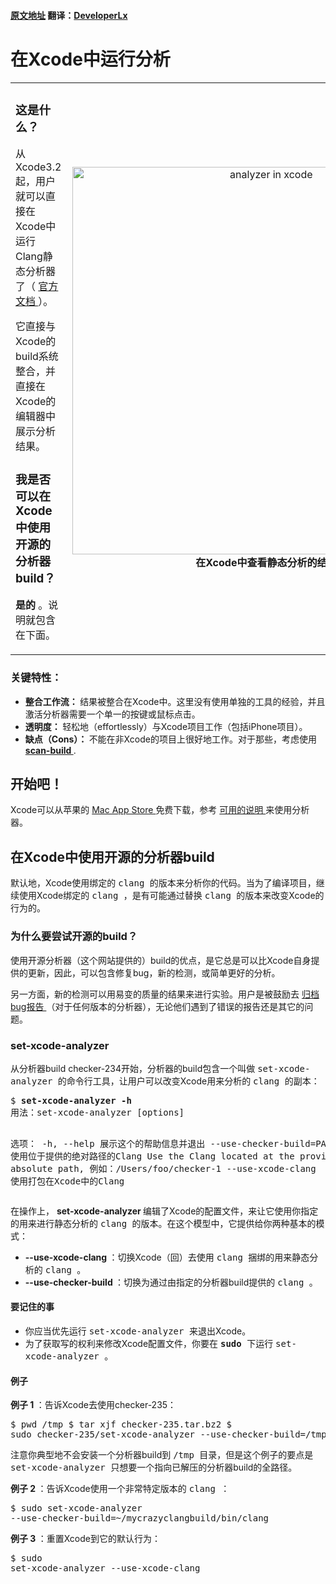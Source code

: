 #### [原文地址](http://clang-analyzer.llvm.org/xcode.html) 翻译：[DeveloperLx](http://weibo.com/DeveloperLx)

<div id="content">
    <h1>
    	在Xcode中运行分析
    </h1>
    <table style="margin-top:0px" width="100%" border="0" cellpadding="0px"
    cellspacing="0">
        <tbody>
            <tr>
                <td>
                    <h3>
                        这是什么？
                    </h3>
                    <p>
                        从Xcode3.2起，用户就可以直接在Xcode中运行Clang静态分析器了（
                        <a href="https://developer.apple.com/library/ios/recipes/xcode_help-source_editor/chapters/Analyze.html#//apple_ref/doc/uid/TP40009975-CH4-SW1">
                            官方文档
                        </a>
                        ）。
                    </p>
                    <p>
                        它直接与Xcode的build系统整合，并直接在Xcode的编辑器中展示分析结果。
                    </p>
                    <h3>
                        我是否可以在Xcode中使用开源的分析器build？
                    </h3>
                    <p>
                        <b>
                            是的
                        </b>
                        。说明就包含在下面。
                    </p>
                </td>
                <td style="padding-left:10px; text-align:center">
                    <a href="http://clang-analyzer.llvm.org/images/analyzer_xcode.png">
                        <img src="http://clang-analyzer.llvm.org/images/analyzer_xcode.png" width="620px" alt="analyzer in xcode">
                    </a>
                    <br>
                    <b>
                        在Xcode中查看静态分析的结果
                    </b>
                </td>
            </tr>
        </tbody>
    </table>
    <h3>
        关键特性：
    </h3>
    <ul>
        <li>
            <b>
                整合工作流：
            </b>
            结果被整合在Xcode中。这里没有使用单独的工具的经验，并且激活分析器需要一个单一的按键或鼠标点击。
        </li>
        <li>
            <b>
                透明度：
            </b>
            轻松地（effortlessly）与Xcode项目工作（包括iPhone项目）。
        </li>
        <li>
            <b>
                缺点（Cons）：
            </b>
            不能在非Xcode的项目上很好地工作。对于那些，考虑使用
            <a href="http://clang-analyzer.llvm.org/scan-build.html">
                <b>
                    scan-build
                </b>
            </a>
            .
        </li>
    </ul>
    <h2>
        开始吧！
    </h2>
    <p>
        Xcode可以从苹果的
        <a href="https://itunes.apple.com/us/app/xcode/id497799835?mt=12">
            Mac App Store
        </a>
        免费下载，参考
        <a href="https://developer.apple.com/library/ios/recipes/xcode_help-source_editor/chapters/Analyze.html#//apple_ref/doc/uid/TP40009975-CH4-SW1">
            可用的说明
        </a>
        来使用分析器。
    </p>
    <h2>
        在Xcode中使用开源的分析器build
    </h2>
    <p>
        默认地，Xcode使用绑定的
        <tt>
            clang
        </tt>
        的版本来分析你的代码。当为了编译项目，继续使用Xcode绑定的
        <tt>
            clang
        </tt>
        ，是有可能通过替换
        <tt>
            clang
        </tt>
        的版本来改变Xcode的行为的。
    </p>
    <h3>
        为什么要尝试开源的build？
    </h3>
    <p>
        使用开源分析器（这个网站提供的）build的优点，是它总是可以比Xcode自身提供的更新，因此，可以包含修复bug，新的检测，或简单更好的分析。
    </p>
    <p>
        另一方面，新的检测可以用易变的质量的结果来进行实验。用户是被鼓励去
        <a href="http://clang-analyzer.llvm.org/filing_bugs.html">
            归档bug报告
        </a>
        （对于任何版本的分析器），无论他们遇到了错误的报告还是其它的问题。
    </p>
    <h3>
        set-xcode-analyzer
    </h3>
    <p>
        从分析器build checker-234开始，分析器的build包含一个叫做
        <tt>
            set-xcode-analyzer
        </tt>
        的命令行工具，让用户可以改变Xcode用来分析的
        <tt>
            clang
        </tt>
        的副本：
    </p>
    <pre class="code_example">$ <b>set-xcode-analyzer -h</b>
用法：set-xcode-analyzer [options]

选项：
  -h, --help            展示这个的帮助信息并退出
  --use-checker-build=PATH
                        使用位于提供的绝对路径的Clang
                        Use the Clang located at the provided absolute path,
                        例如：/Users/foo/checker-1
  --use-xcode-clang     使用打包在Xcode中的Clang
</pre>
    <p>
        在操作上，
        <b>
            set-xcode-analyzer
        </b>
        编辑了Xcode的配置文件，来让它使用你指定的用来进行静态分析的
        <tt>
            clang
        </tt>
        的版本。在这个模型中，它提供给你两种基本的模式：
    </p>
    <ul>
        <li>
            <b>
                --use-xcode-clang
            </b>
            ：切换Xcode（回）去使用
            <tt>
                clang
            </tt>
            捆绑的用来静态分析的
            <tt>
                clang
            </tt>
            。
        </li>
        <li>
            <b>
                --use-checker-build
            </b>
            ：切换为通过由指定的分析器build提供的
            <tt>
                clang
            </tt>
            。
        </li>
    </ul>
    <h4>
        要记住的事
    </h4>
    <ul>
        <li>
            你应当优先运行
            <tt>
                set-xcode-analyzer
            </tt>
            来退出Xcode。
        </li>
        <li>
            为了获取写的权利来修改Xcode配置文件，你要在
            <b>
                <tt>
                    sudo
                </tt>
            </b>
            下运行
            <tt>
                set-xcode-analyzer
            </tt>
            。
        </li>
    </ul>
    <h4>
        例子
    </h4>
    <p>
        <b>
            例子 1
        </b>
        ：告诉Xcode去使用checker-235：
    </p>
    <pre class="code_example">$ pwd
/tmp
$ tar xjf checker-235.tar.bz2
$ sudo checker-235/set-xcode-analyzer --use-checker-build=/tmp/checker-235
</pre>
    <p>
        注意你典型地不会安装一个分析器build到
        <tt>
            /tmp
        </tt>
        目录，但是这个例子的要点是
        <tt>
            set-xcode-analyzer
        </tt>
        只想要一个指向已解压的分析器build的全路径。
    </p>
    <p>
        <b>
            例子 2
        </b>
        ：告诉Xcode使用一个非常特定版本的
        <tt>
            clang
        </tt>
        ：
    </p>
    <pre class="code_example">$ sudo set-xcode-analyzer --use-checker-build=~/mycrazyclangbuild/bin/clang</pre>
    <p>
        <b>
            例子 3
        </b>
        ：重置Xcode到它的默认行为：
    </p>
    <pre class="code_example">$ sudo set-xcode-analyzer --use-xcode-clang</pre>
</div>
